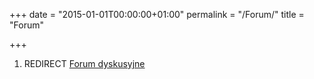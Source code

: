 +++
date = "2015-01-01T00:00:00+01:00"
permalink = "/Forum/"
title = "Forum"

+++

1.  REDIRECT [Forum dyskusyjne](/atopedia/Forum_dyskusyjne "wikilink")
